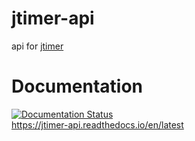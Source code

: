 # jtimer-api
api for [jtimer](https://github.com/occasionally-cool/jtimer)

# Documentation
[![Documentation Status](https://readthedocs.org/projects/jtimer-api/badge/?version=latest)](https://jtimer-api.readthedocs.io/en/latest/?badge=latest)  
https://jtimer-api.readthedocs.io/en/latest

